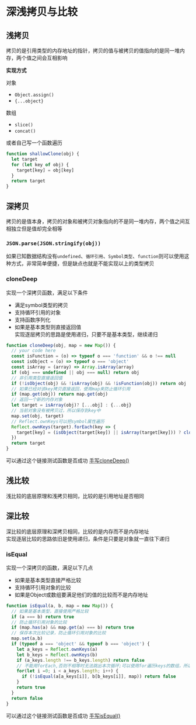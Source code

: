 # 深浅拷贝与比较

## 浅拷贝
拷贝的是引用类型的内存地址的指针，拷贝的值与被拷贝的值指向的是同一堆内存，两个值之间会互相影响

**实现方式**

对象
  - `Object.assign()`
  - `{...object}`

数组
- `slice()`
- `concat()`

或者自己写一个函数遍历
```javascript
function shallowClone(obj) {
  let target
  for (let key of obj) {
    target[key] = obj[key]
  }
  return target
}
```

## 深拷贝
拷贝的是值本身，拷贝的对象和被拷贝对象指向的不是同一堆内存，两个值之间互相独立但是值却完全相等

### `JSON.parse(JSON.stringify(obj))`
如果已知数据结构没有`undefined`、`循环引用`、`Symbol类型`、`function`则可以使用这种方式，非常简单便捷，但是缺点也就是不能实现以上的类型拷贝

### cloneDeep
实现一个深拷贝函数，满足以下条件<br/>
- 满足symbol类型的拷贝
- 支持循环引用的对象
- 支持函数序列化
- 如果是基本类型则直接返回值<br/>
实现逐层拷贝的思路是使用递归，只要不是基本类型，继续递归

```javascript
function cloneDeep(obj, map = new Map()) {
  // your code here
  const isFunction = (o) => typeof o === 'function' && o !== null
  const isObject = (o) => typeof o === 'object'
  const isArray = (array) => Array.isArray(array)
  if (obj === undefined || obj === null) return obj
  // 非引用类型直接返回值
  if (!isObject(obj) && !isArray(obj) && !isFunction(obj)) return obj
  // 如果已经对该key拷贝直接返回，使用map来防止循环引用
  if (map.get(obj)) return map.get(obj)
  // 返回一个新的内存对象
  let target = isArray(obj)? [...obj] : {...obj}
  // 当前对象没有被拷贝过，所以保存到key中
  map.set(obj, target)
  // Reflect.ownKeys可以把symbol属性遍历
  Reflect.ownKeys(target).forEach(key => {
    target[key] = (isObject(target[key]) || isArray(target[key])) ? cloneDeep(target[key], map) : target[key]
  })
  return target
}
```
可以通过这个链接测试函数是否成功
[手写cloneDeep()](https://bigfrontend.dev/zh/problem/create-cloneDeep)

## 浅比较
浅比较的底层原理和浅拷贝相同，比较的是引用地址是否相同

## 深比较
深比较的底层原理和深拷贝相同，比较的是内存而不是内存地址<br/>
实现逐层比较的思路依旧是使用递归，条件是只要是对象就一直往下递归

### isEqual
实现一个深拷贝的函数，满足以下几点
- 如果是基本类型直接严格比较
- 支持循环引用对象的比较
- 如果是Object或数组要满足他们的值的比较而不是内存地址



```javascript
function isEqual(a, b, map = new Map()) {
  // 如果是基本类型，直接使用严格比较
  if (a === b) return true
  // 防止循环引用对象的比较
  if (map.has(a) && map.get(a) === b) return true
  // 保存本次比较记录，防止循环引用对象的比较
  map.set(a,b)
  if (typeof a === 'object' && typeof b === 'object') {
    let a_keys = Reflect.ownKeys(a)
    let b_keys = Reflect.ownKeys(b)
    if (a_keys.length !== b_keys.length) return false
    // 不能用forEach,否则不相等时无法跳出本次循环;可以使用for遍历keys的数组，所以是a[a_keys[i]]才能取到对应的值
    for(let i =0; i < a_keys.length; i++) {
      if (!isEqual(a[a_keys[i]], b[b_keys[i]], map)) return false
    }
    return true
  }
  return false
}
```
可以通过这个链接测试函数是否成功
[手写isEqual()](https://bigfrontend.dev/zh/problem/implement-deep-equal-isEqual)
